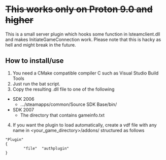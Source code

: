 # ~~This works only on Proton 9.0 and higher~~
This is a small server plugin which hooks some function in lsteamclient.dll and makes InitiateGameConnection work. Please note that this is hacky as hell and might break in the future.

## How to install/use
1. You need a CMake compatible compiler C such as Visual Studio Build Tools
2. Just run the bat script.
3. Copy the resulting .dll file to one of the following
- SDK 2006
  - .../steamapps/common/Source SDK Base/bin/
- SDK 2007
  - The directory that contains gameinfo.txt
4. If you want the plugin to load automatically, create a vdf file with any name in <your_game_directory>/addons/ structured as follows
```
"Plugin"
{
        "file"  "authplugin"
}
```

